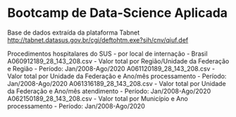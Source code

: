 # Bootcamp de Data-Science Aplicada
Base de dados extraída da plataforma Tabnet http://tabnet.datasus.gov.br/cgi/deftohtm.exe?sih/cnv/qiuf.def

Procedimentos hospitalares do SUS - por local de internação - Brasil
  A060912189_28_143_208.csv - Valor total por Região/Unidade da Federação e Região - Período: Jan/2008-Ago/2020
  A061120189_28_143_208.csv - Valor total por Unidade da Federação e Ano/mês processamento - Período: Jan/2008-Ago/2020
  A061316189_28_143_208.csv - Valor total por Unidade da Federação e Ano/mês atendimento - Período: Jan/2008-Ago/2020
  A062150189_28_143_208.csv - Valor total por Município e Ano processamento - Período: Jan/2008-Ago/2020
